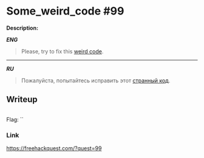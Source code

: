 # Some_weird_code #99
**Description:**

***ENG***
> Please, try to fix this [weird code](/FHQ/files/ppc/some_weird_code.txt).

---

***RU***
> Пожалуйста, попытайтесь исправить этот [странный код](/FHQ/files/ppc/some_weird_code.txt).

## Writeup

```python

```

Flag: ``

### Link

https://freehackquest.com/?quest=99
